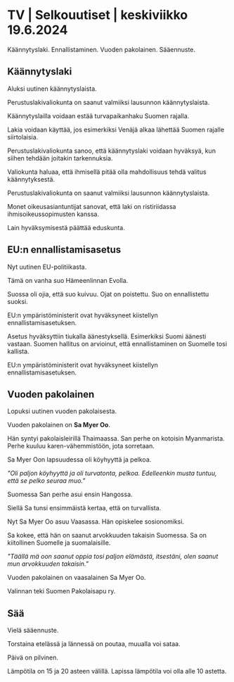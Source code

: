 # TV \| Selkouutiset \| keskiviikko 19.6.2024

Käännytyslaki. Ennallistaminen. Vuoden pakolainen. Sääennuste.

## Käännytyslaki

Aluksi uutinen käännytyslaista.

Perustuslakivaliokunta on saanut valmiiksi lausunnon käännytyslaista.

Käännytyslailla voidaan estää turvapaikanhaku Suomen rajalla.

Lakia voidaan käyttää, jos esimerkiksi Venäjä alkaa lähettää Suomen rajalle siirtolaisia.

Perustuslakivaliokunta sanoo, että käännytyslaki voidaan hyväksyä, kun siihen tehdään joitakin tarkennuksia.

Valiokunta haluaa, että ihmisellä pitää olla mahdollisuus tehdä valitus käännytyksestä.

Perustuslakivaliokunta on saanut valmiiksi lausunnon käännytyslaista.

Monet oikeusasiantuntijat sanovat, että laki on ristiriidassa ihmisoikeussopimusten kanssa.

Lain hyväksymisestä päättää eduskunta.

## EU:n ennallistamisasetus

Nyt uutinen EU-politiikasta.

Tämä on vanha suo Hämeenlinnan Evolla.

Suossa oli ojia, että suo kuivuu. Ojat on poistettu. Suo on ennallistettu suoksi.

EU:n ympäristöministerit ovat hyväksyneet kiistellyn ennallistamisasetuksen.

Asetus hyväksyttiin tiukalla äänestyksellä. Esimerkiksi Suomi äänesti vastaan. Suomen hallitus on arvioinut, että ennallistaminen on Suomelle tosi kallista.

EU:n ympäristöministerit ovat hyväksyneet kiistellyn ennallistamisasetuksen.

## Vuoden pakolainen

Lopuksi uutinen vuoden pakolaisesta.

Vuoden pakolainen on **Sa Myer Oo**.

Hän syntyi pakolaisleirillä Thaimaassa. San perhe on kotoisin Myanmarista. Perhe kuuluu karen-vähemmistöön, jota sorretaan.

Sa Myer Oon lapsuudessa oli köyhyyttä ja pelkoa.

*"Oli paljon köyhyyttä ja oli turvatonta, pelkoa. Edelleenkin musta tuntuu, että se pelko seuraa muo."*

Suomessa San perhe asui ensin Hangossa.

Siellä Sa tunsi ensimmäistä kertaa, että on turvallista.

Nyt Sa Myer Oo asuu Vaasassa. Hän opiskelee sosionomiksi.

Sa kokee, että hän on saanut arvokkuuden takaisin Suomessa. Sa on kiitollinen Suomelle ja suomalaisille.

*"Täällä mä oon saanut oppia tosi paljon elämästä, itsestäni, olen saanut mun arvokkuuden takaisin."*

Vuoden pakolainen on vaasalainen Sa Myer Oo.

Valinnan teki Suomen Pakolaisapu ry.

## Sää

Vielä sääennuste.

Torstaina etelässä ja lännessä on poutaa, muualla voi sataa.

Päivä on pilvinen.

Lämpötila on 15 ja 20 asteen välillä. Lapissa lämpötila voi olla alle 10 astetta.

